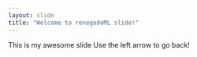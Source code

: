```yaml
---
layout: slide
title: "Welcome to renegadeML slide!"
---
```


This is my awesome slide
Use the left arrow to go back!
